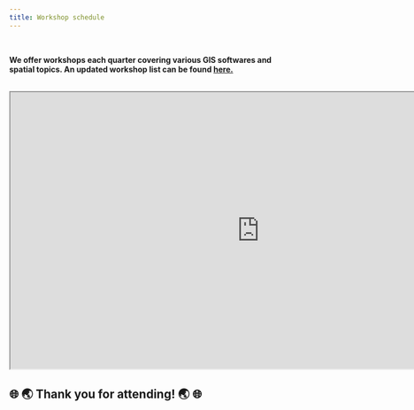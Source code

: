```yaml
---
title: Workshop schedule
---
```


<br>

**We offer workshops each quarter covering various GIS softwares and spatial topics. An updated workshop list can be found [here.](https://planitpurple.northwestern.edu/#search=/0/8//%22GIS%22)** 

<br>

<iframe src="https://planitpurple.northwestern.edu/#search=/0/8//%22GIS%22" width=900px height=500px></iframe> 

<br>

## 🌐 🌏 Thank you for attending! 🌏 🌐
